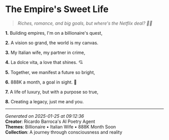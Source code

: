 # The Empire's Sweet Life

> *Riches, romance, and big goals, but where's the Netflix deal? 💸💕*

**1.** Building empires, I'm on a billionaire's quest,


**2.** A vision so grand, the world is my canvas.


**3.** My Italian wife, my partner in crime,


**4.** La dolce vita, a love that shines. 💘


**5.** Together, we manifest a future so bright,


**6.** 888K a month, a goal in sight. 🎯


**7.** A life of luxury, but with a purpose so true,


**8.** Creating a legacy, just me and you.



---

*Generated on 2025-01-25 at 09:12:36*  
**Creator**: Ricardo Barroca's AI Poetry Agent  
**Themes**: Billionaire • Italian Wife • 888K Month Soon  
**Collection**: A journey through consciousness and reality